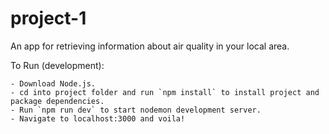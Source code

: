 # project-1

An app for retrieving information about air quality in your local area.

To Run (development):

    - Download Node.js.
    - cd into project folder and run `npm install` to install project and package dependencies.
    - Run `npm run dev` to start nodemon development server.
    - Navigate to localhost:3000 and voila!